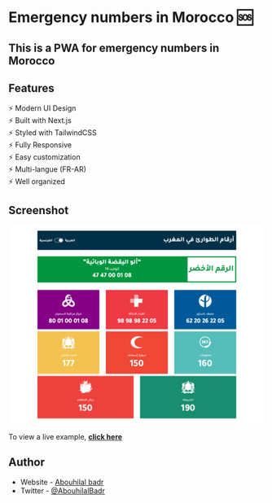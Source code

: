 # Emergency numbers in Morocco 🆘

## This is a PWA for emergency numbers in Morocco

## Features

⚡️ Modern UI Design\
⚡️ Built with Next.js\
⚡️ Styled with TailwindCSS\
⚡️ Fully Responsive\
⚡️ Easy customization\
⚡️ Multi-langue (FR-AR)\
⚡️ Well organized

## Screenshot

![](./screenshot.png)

To view a live example, **[click here](https://emergency-numbers.vercel.app/)**

## Author

- Website - [Abouhilal badr](https://www.badrabouhilal.com)
- Twitter - [@AbouhilalBadr](https://www.twitter.com/AbouhilalBadr)
